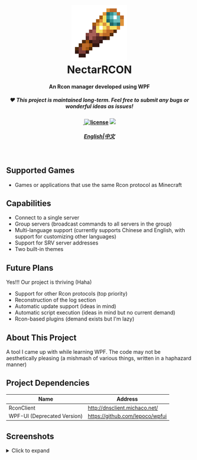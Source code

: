 <h1 align="center">
<img src="NectarRCON/Resources/Icon.png" style="image-rendering: optimizeSpeed;image-rendering: -moz-crisp-edges;image-rendering: -o-crisp-edges;image-rendering: -webkit-optimize-contrast;image-rendering: pixelated;-ms-interpolation-mode: nearest-neighbor;width: 150px; height: 150px;"/>
<br />
NectarRCON
<br />
<h4 align="center">
    An Rcon manager developed using WPF
</h4>
<h5 align="center">
♥ This project is maintained long-term. Feel free to submit any bugs or wonderful ideas as issues!
</h5>
<h4 align="center">
​ <a href="https://mit-license.org/">
​ <img src="https://img.shields.io/github/license/zkhssb/NectarRCON?style=flat-square&color=blueviolet"
​ alt="license" />
​ </a>
​ <img src="https://img.shields.io/badge/.NET-7.0-blue" />
​ <a href="https://bot.q.qq.com/wiki/develop/api/">
​ </a>
​ </h4>
<h5 align="center">
<a href="README_EN.md">English</a>|<a href="README.md">中文</a>
</h5>
​ </h1>

## Supported Games

- Games or applications that use the same Rcon protocol as Minecraft

## Capabilities

- Connect to a single server
- Group servers (broadcast commands to all servers in the group)
- Multi-language support (currently supports Chinese and English, with support for customizing other languages)
- Support for SRV server addresses
- Two built-in themes

## Future Plans

  Yes!!! Our project is thriving (Haha)

- Support for other Rcon protocols (top priority)
- Reconstruction of the log section
- Automatic update support (ideas in mind)
- Automatic script execution (ideas in mind but no current demand)
- Rcon-based plugins (demand exists but I'm lazy)

## About This Project

A tool I came up with while learning WPF. The code may not be aesthetically pleasing (a mishmash of various things, written in a haphazard manner)

## Project Dependencies

| Name                        | Address                         |
| --------------------------- | ------------------------------- |
| RconClient                  | http://dnsclient.michaco.net/   |
| WPF-UI (Deprecated Version) | https://github.com/lepoco/wpfui |

## Screenshots

<details>
  <summary>Click to expand</summary>
Home Page

![](https://s2.loli.net/2023/01/03/onSMhEWAp6YGdtr.png)

Password Page

![](https://s2.loli.net/2023/01/03/fmcq18a92AgzLjs.png)

Settings Page

![](https://s2.loli.net/2023/01/03/Qq2o9BLiWeGx8va.png)

Command Page (Connection Successful)

![](https://s2.loli.net/2023/01/03/Lw5eNtvPJCUYdT6.png)

</details>